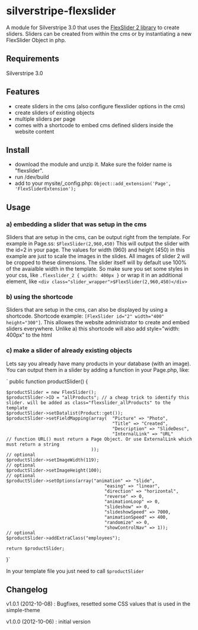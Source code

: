 # silverstripe-flexslider

A module for Silverstripe 3.0 that uses the [FlexSlider 2 library](https://github.com/woothemes/FlexSlider) to create sliders. Sliders can be created from within the cms or by instantiating a new FlexSlider Object in php. 

## Requirements

Silverstripe 3.0

## Features

- create sliders in the cms (also configure flexslider options in the cms)
- create sliders of existing objects
- multiple sliders per page
- comes with a shortcode to embed cms defined sliders inside the website content

## Install

- download the module and unzip it. Make sure the folder name is "flexslider".
- run /dev/build
- add to your mysite/_config.php: `Object::add_extension('Page', 'FlexSliderExtension');`

## Usage

### a) embedding a slider that was setup in the cms

Sliders that are setup in the cms, can be output right from the template.
For example in Page.ss: `$FlexSlider(2,960,450)`
This will output the slider with the id=2 in your page. 
The values for width (960) and height (450) in this example are just to scale the images in the slides.
All images of slider 2 will be cropped to these dimensions. 
The slider itself will by default use 100% of the avaialble width in the template.
So make sure you set some styles in your css, like `.flexslider_2 { width: 400px }` or wrap it in an additional element, like `<div class="slider_wrapper">$FlexSlider(2,960,450)</div>`

### b) using the shortcode

Sliders that are setup in the cms, can also be displayed by using a shortcode.
Shortcode example: `[FlexSlider id="2" width="400" height="300"]`. This allowes the website administrator to create and embed sliders everywhere. Unlike a) this shortcode will also add style="width: 400px" to the html

### c) make a slider of already existing objects

Lets say you already have many products in your database (with an image). You can output them in a slider by adding a function in your Page.php, like:

`
public function productSlider() {

	$productSlider = new FlexSlider();
	$productSlider->ID = "allProducts"; // a cheap trick to identify this slider. will be added as class="flexslider_allProducts" to the template
	$productSlider->setDatalist(Product::get());
	$productSlider->setFieldMapping(array(	"Picture" => "Photo",
											"Title" => "Created", 
											"Description" => "SlideDesc",
											"InternalLink" => "URL"       // function URL() must return a Page Object. Or use ExternalLink which must return a string
									));
	// optional
	$productSlider->setImageWidth(119);
	// optional
	$productSlider->setImageHeight(100);
	// optional
	$productSlider->setOptions(array("animation" => "slide",
                                         "easing" => "linear",
                                         "direction" => "horizontal",
                                         "reverse" => 0,
                                         "animationLoop" => 0,
                                         "slideshow" => 0,
                                         "slideshowSpeed" => 7000,
                                         "animationSpeed" => 400,
                                         "randomize" => 0,
                                         "showControlNav" => 1));
    // optional
	$productSlider->addExtraClass("employees");
    
	return $productSlider;
}`

In your template file you just need to call `$productSlider`

## Changelog

v1.0.1 (2012-10-08) : 
Bugfixes, resetted some CSS values that is used in the simple-theme

v1.0.0 (2012-10-06) : 
initial version
